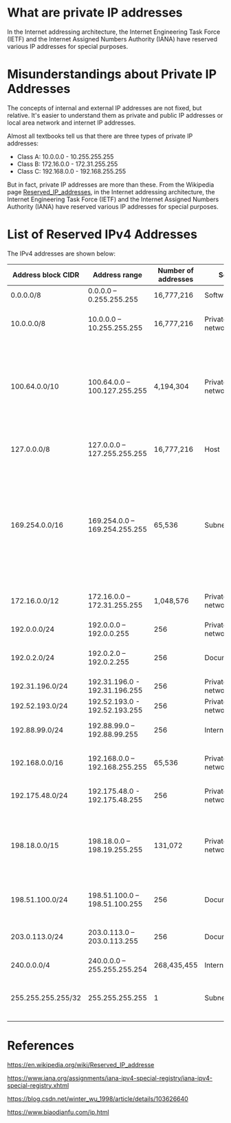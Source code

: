 # What are private IP addresses


In the Internet addressing architecture, the Internet Engineering Task Force (IETF) and the Internet Assigned Numbers Authority (IANA) have reserved various IP addresses for special purposes.

<!--more-->

# Misunderstandings about Private IP Addresses

The concepts of internal and external IP addresses are not fixed, but relative. It's easier to understand them as private and public IP addresses or local area network and internet IP addresses.

Almost all textbooks tell us that there are three types of private IP addresses:

+  Class A: 10.0.0.0 - 10.255.255.255
+  Class B: 172.16.0.0 - 172.31.255.255
+  Class C: 192.168.0.0 - 192.168.255.255

But in fact, private IP addresses are more than these. From the Wikipedia page [Reserved_IP_addresses](https://en.wikipedia.org/wiki/Reserved_IP_addresses), in the Internet addressing architecture, the Internet Engineering Task Force (IETF) and the Internet Assigned Numbers Authority (IANA) have reserved various IP addresses for special purposes.

# List of Reserved IPv4 Addresses

The IPv4 addresses are shown below:


| Address block CIDR | Address range                 | Number of addresses | Scope           | RFC             | Description|
| ------------------ | ----------------------------- | ------------------- | --------------- | --------------- | --------------------------------------------- |
| 0.0.0.0/8          | 0.0.0.0 – 0.255.255.255       | 16,777,216          | Software        | RFC791          | Current network|
| 10.0.0.0/8         | 10.0.0.0 – 10.255.255.255     | 16,777,216          | Private network | RFC1918         | Used for local communications within a private network|
| 100.64.0.0/10      | 100.64.0.0 – 100.127.255.255  | 4,194,304           | Private network | RFC6598         | Shared address space for communications between a service provider and its subscribers when using a carrier-grade NAT|
| 127.0.0.0/8        | 127.0.0.0 – 127.255.255.255   | 16,777,216          | Host            | RFC1122         | Used for loopback addresses to the local host|
| 169.254.0.0/16     | 169.254.0.0 – 169.254.255.255 | 65,536              | Subnet          | RFC3927         | Used for link-local addresses[5] between two hosts on a single link when no IP address is otherwise specified, such as would have normally been retrieved from a DHCP server |
| 172.16.0.0/12      | 172.16.0.0 – 172.31.255.255   | 1,048,576           | Private network | RFC1918         | Used for local communications within a private network|
| 192.0.0.0/24       | 192.0.0.0 – 192.0.0.255       | 256                 | Private network | RFC6890         | IETF Protocol Assignments.|
| 192.0.2.0/24       | 192.0.2.0 – 192.0.2.255       | 256                 | Documentation   | RFC5737         | Assigned as TEST-NET-1, documentation and examples|
| 192.31.196.0/24    | 192.31.196.0 - 192.31.196.255 | 256                 | Private network | RFC7535         | AS112-v4|
| 192.52.193.0/24    | 192.52.193.0 - 192.52.193.255 | 256                 | Private network | RFC7450         | AMT|
| 192.88.99.0/24     | 192.88.99.0 – 192.88.99.255   | 256                 | Internet        | RFC7526         | Deprecated (6to4 Relay Anycast)|
| 192.168.0.0/16     | 192.168.0.0 – 192.168.255.255 | 65,536              | Private network | RFC1918         | Used for local communications within a private network|
| 192.175.48.0/24    | 192.175.48.0 - 192.175.48.255 | 256                 | Private network | RFC7534         | Direct Delegation AS112 Service|
| 198.18.0.0/15      | 198.18.0.0 – 198.19.255.255   | 131,072             | Private network | RFC2544         | Used for benchmark testing of inter-network communications between two separate subnets |
| 198.51.100.0/24    | 198.51.100.0 – 198.51.100.255 | 256                 | Documentation   | RFC5737         | Assigned as TEST-NET-2, documentation and examples|
| 203.0.113.0/24     | 203.0.113.0 – 203.0.113.255   | 256                 | Documentation   | RFC5737         | Assigned as TEST-NET-3, documentation and examples|
| 240.0.0.0/4        | 240.0.0.0 – 255.255.255.254   | 268,435,455         | Internet        | RFC1112         | Reserved for future use|
| 255.255.255.255/32 | 255.255.255.255               | 1                   | Subnet          | RFC8190, RFC919 | Reserved for the "limited broadcast" destination address|

# References

https://en.wikipedia.org/wiki/Reserved_IP_addresse

https://www.iana.org/assignments/iana-ipv4-special-registry/iana-ipv4-special-registry.xhtml

https://blog.csdn.net/winter_wu_1998/article/details/103626640

https://www.biaodianfu.com/ip.html

